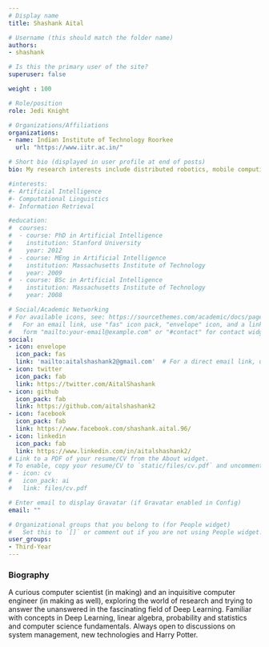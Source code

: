 ```yaml
---
# Display name
title: Shashank Aital

# Username (this should match the folder name)
authors:
- shashank

# Is this the primary user of the site?
superuser: false

weight : 100

# Role/position
role: Jedi Knight

# Organizations/Affiliations
organizations:
- name: Indian Institute of Technology Roorkee
  url: "https://www.iitr.ac.in/"

# Short bio (displayed in user profile at end of posts)
bio: My research interests include distributed robotics, mobile computing and programmable matter.

#interests:
#- Artificial Intelligence
#- Computational Linguistics
#- Information Retrieval

#education:
#  courses:
#  - course: PhD in Artificial Intelligence
#    institution: Stanford University
#    year: 2012
#  - course: MEng in Artificial Intelligence
#    institution: Massachusetts Institute of Technology
#    year: 2009
#  - course: BSc in Artificial Intelligence
#    institution: Massachusetts Institute of Technology
#    year: 2008

# Social/Academic Networking
# For available icons, see: https://sourcethemes.com/academic/docs/page-builder/#icons
#   For an email link, use "fas" icon pack, "envelope" icon, and a link in the
#   form "mailto:your-email@example.com" or "#contact" for contact widget.
social:
- icon: envelope
  icon_pack: fas
  link: 'mailto:aitalshashank2@gmail.com'  # For a direct email link, use "mailto:test@example.org".
- icon: twitter
  icon_pack: fab
  link: https://twitter.com/AitalShashank
- icon: github
  icon_pack: fab
  link: https://github.com/aitalshashank2
- icon: facebook
  icon_pack: fab
  link: https://www.facebook.com/shashank.aital.96/
- icon: linkedin
  icon_pack: fab
  link: https://www.linkedin.com/in/aitalshashank2/
# Link to a PDF of your resume/CV from the About widget.
# To enable, copy your resume/CV to `static/files/cv.pdf` and uncomment the lines below.
# - icon: cv
#   icon_pack: ai
#   link: files/cv.pdf

# Enter email to display Gravatar (if Gravatar enabled in Config)
email: ""

# Organizational groups that you belong to (for People widget)
#   Set this to `[]` or comment out if you are not using People widget.
user_groups:
- Third-Year
---
```


### Biography

A curious computer scientist (in making) and an inquisitive computer engineer (in making as well), exploring the world of research and trying to answer the unanswered in the fascinating field of Deep Learning. Familiar with concepts in Deep Learning, linear algebra, probability and statistics and computer science fundamentals. Always open to discussions on system management, new technologies and Harry Potter.
